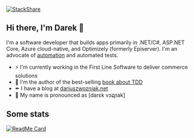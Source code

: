 [![StackShare](http://img.shields.io/badge/tech-stack-0690fa.svg?style=flat)](https://stackshare.io/dariuszwozniak/personal-stack)

## Hi there, I'm Darek 👋

I'm a software developer that builds apps primarily in .NET/C#, ASP.NET Core, Azure cloud-native, and Optimizely (formerly Episerver). I'm an advocate of [automation](https://xkcd.com/1319/) and automated tests.

- ⚡ I'm currently working in the First Line Software to deliver commerce solutions
- 📕 I'm the author of the best-selling [book about TDD](https://helion.pl/ksiazki/tdd-techniki-programowania-sterowanego-testami-dariusz-wozniak,tddppr.htm)
- ✒ I have a blog at [dariuszwozniak.net](https://dariuszwozniak.net/)
- 🔣 My name is pronounced as [darɛk vɔʑɲak]

## Some stats

[![ReadMe Card](https://github-readme-stats.vercel.app/api?username=dariusz-wozniak)](https://github.com/dariusz-wozniak)
